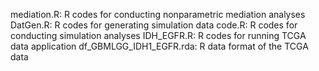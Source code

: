 mediation.R: R codes for conducting nonparametric mediation analyses
DatGen.R: R codes for generating simulation data
code.R: R codes for conducting simulation analyses
IDH_EGFR.R: R codes for running TCGA data application
df_GBMLGG_IDH1_EGFR.rda: R data format of the TCGA data

